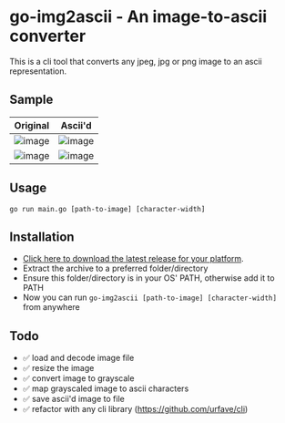 # go-img2ascii - An image-to-ascii converter
This is a cli tool that converts any jpeg, jpg or png image to an ascii representation.

## Sample
|Original|Ascii'd|
|-|-|
| ![image](https://github.com/codelikesuraj/go-img2ascii/assets/70463535/32a519a6-fd2d-4c0c-ba29-6f16430a7713) | ![image](https://github.com/codelikesuraj/go-img2ascii/assets/70463535/e9da71eb-97c6-4942-9419-4f33a67887db) |
| ![image](https://github.com/codelikesuraj/go-img2ascii/assets/70463535/1e4f629b-f69b-48b4-a1a4-7dd1a857f377) | ![image](https://github.com/codelikesuraj/go-img2ascii/assets/70463535/55f79285-91b8-47ed-af4f-79247abf98ec) |

## Usage
```go run main.go [path-to-image] [character-width]```

## Installation
- [Click here to download the latest release for your platform](https://github.com/codelikesuraj/go-img2ascii/releases).
- Extract the archive to a preferred folder/directory
- Ensure this folder/directory is in your OS' PATH, otherwise add it to PATH
- Now you can run ```go-img2ascii [path-to-image] [character-width]``` from anywhere

## Todo
- ✅ load and decode image file
- ✅ resize the image
- ✅ convert image to grayscale
- ✅ map grayscaled image to ascii characters
- ✅ save ascii'd image to file
- ✅ refactor with any cli library (https://github.com/urfave/cli)
